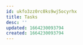 ```yaml
---
id: ukfo3zz0rc0ks9wj5ocyrhx
title: Tasks
desc: ''
updated: 1664230093794
created: 1664230093794
---
```

